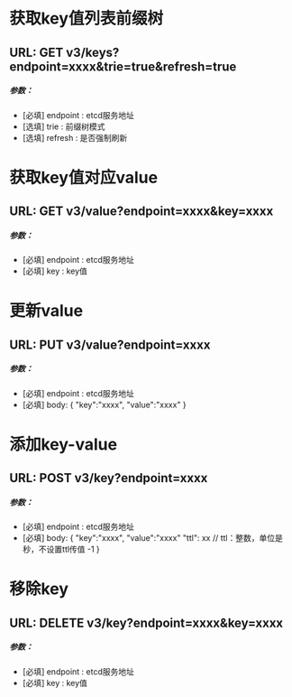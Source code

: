 # 获取key值列表前缀树
## URL: GET v3/keys?endpoint=xxxx&trie=true&refresh=true

##### 参数： 
* [必填] endpoint : etcd服务地址
* [选填] trie : 前缀树模式
* [选填] refresh : 是否强制刷新

# 获取key值对应value
## URL: GET v3/value?endpoint=xxxx&key=xxxx

##### 参数： 
* [必填] endpoint : etcd服务地址
* [必填] key : key值

# 更新value
## URL: PUT v3/value?endpoint=xxxx

##### 参数： 
* [必填] endpoint : etcd服务地址
* [必填] body: 
{
	"key":"xxxx",
	"value":"xxxx"
}

# 添加key-value
## URL: POST v3/key?endpoint=xxxx

##### 参数： 
* [必填] endpoint : etcd服务地址
* [必填] body: 
{
	"key":"xxxx",
	"value":"xxxx"
	"ttl": xx          // ttl：整数，单位是秒，不设置ttl传值 -1
}

# 移除key
## URL: DELETE v3/key?endpoint=xxxx&key=xxxx

##### 参数： 
* [必填] endpoint : etcd服务地址
* [必填] key : key值

